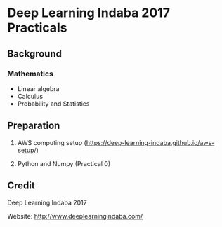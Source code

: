 # Deep Learning Indaba 2017 Practicals

## Background
### Mathematics
* Linear algebra
* Calculus
* Probability and Statistics


## Preparation
1. AWS computing setup (https://deep-learning-indaba.github.io/aws-setup/)

2. Python and Numpy (Practical 0)

## Credit
Deep Learning Indaba 2017

Website: http://www.deeplearningindaba.com/
